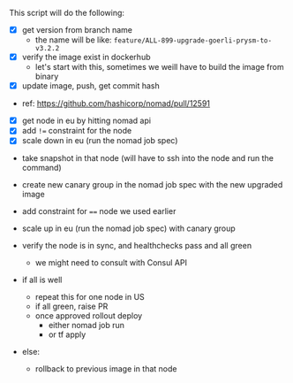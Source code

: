 This script will do the following:
- [x] get version from branch name
    - the name will be like: `feature/ALL-899-upgrade-goerli-prysm-to-v3.2.2`
- [x] verify the image exist in dockerhub
    - let's start with this, sometimes we weill have to build the image from binary
- [x] update image, push, get commit hash

- ref: https://github.com/hashicorp/nomad/pull/12591

- [x] get node in eu by hitting nomad api
- [x] add `!=` constraint for the node
- [x] scale down in eu (run the nomad job spec)

- take snapshot in that node (will have to ssh into the node and run the command)

- create new canary group in the nomad job spec with the new upgraded image
- add constraint for `==` node we used earlier
- scale up in eu (run the nomad job spec) with canary group

- verify the node is in sync, and healthchecks pass and all green
    - we might need to consult with Consul API

- if all is well
    - repeat this for one node in US
    - if all green, raise PR
    - once approved rollout deploy
        - either nomad job run
        - or tf apply
- else:
    - rollback to previous image in that node

